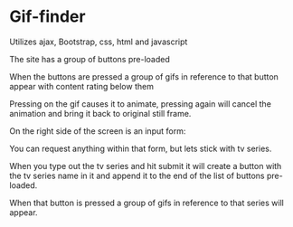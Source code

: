 # Gif-finder

Utilizes ajax, Bootstrap, css, html and javascript

The site has a group of buttons pre-loaded

When the buttons are pressed a group of gifs in reference to that button appear with content rating below them

Pressing on the gif causes it to animate, pressing again will cancel the animation and bring it back to original still frame.

On the right side of the screen is an input form:

You can request anything within that form, but lets stick with tv series.

When you type out the tv series and hit submit it will create a button with the tv series name in it and append it to the end of the list of buttons pre-loaded.
    
When that button is pressed a group of gifs in reference to that series will appear.
